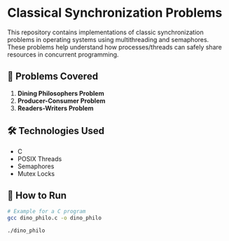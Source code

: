 # Classical Synchronization Problems

This repository contains implementations of classic synchronization problems in operating systems using multithreading and semaphores. These problems help understand how processes/threads can safely share resources in concurrent programming.

## 🧩 Problems Covered

1. **Dining Philosophers Problem**
2. **Producer-Consumer Problem**
3. **Readers-Writers Problem**

## 🛠️ Technologies Used

- C 
- POSIX Threads
- Semaphores
- Mutex Locks

## 🚀 How to Run

```bash
# Example for a C program
gcc dino_philo.c -o dino_philo

./dino_philo
